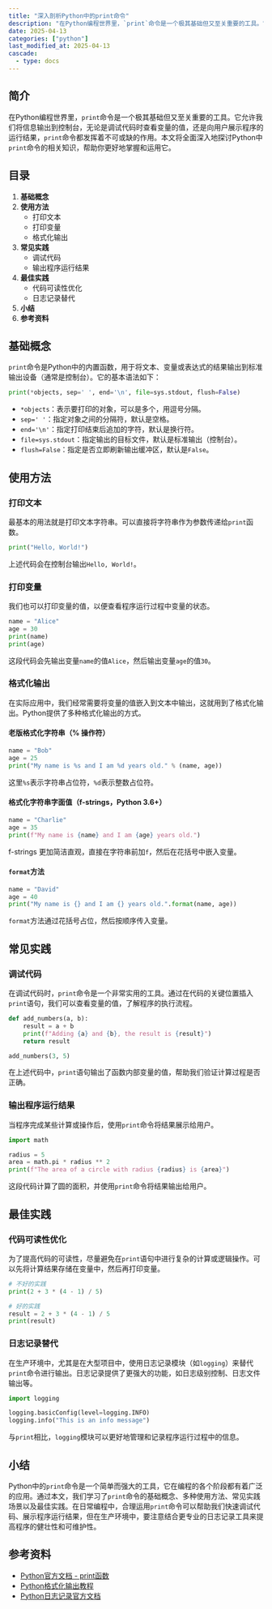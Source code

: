 ```yaml
---
title: "深入剖析Python中的print命令"
description: "在Python编程世界里，`print`命令是一个极其基础但又至关重要的工具。它允许我们将信息输出到控制台，无论是调试代码时查看变量的值，还是向用户展示程序的运行结果，`print`命令都发挥着不可或缺的作用。本文将全面深入地探讨Python中`print`命令的相关知识，帮助你更好地掌握和运用它。"
date: 2025-04-13
categories: ["python"]
last_modified_at: 2025-04-13
cascade:
  - type: docs
---
```



## 简介
在Python编程世界里，`print`命令是一个极其基础但又至关重要的工具。它允许我们将信息输出到控制台，无论是调试代码时查看变量的值，还是向用户展示程序的运行结果，`print`命令都发挥着不可或缺的作用。本文将全面深入地探讨Python中`print`命令的相关知识，帮助你更好地掌握和运用它。

<!-- more -->
## 目录
1. **基础概念**
2. **使用方法**
    - 打印文本
    - 打印变量
    - 格式化输出
3. **常见实践**
    - 调试代码
    - 输出程序运行结果
4. **最佳实践**
    - 代码可读性优化
    - 日志记录替代
5. **小结**
6. **参考资料**

## 基础概念
`print`命令是Python中的内置函数，用于将文本、变量或表达式的结果输出到标准输出设备（通常是控制台）。它的基本语法如下：
```python
print(*objects, sep=' ', end='\n', file=sys.stdout, flush=False)
```
- `*objects`：表示要打印的对象，可以是多个，用逗号分隔。
- `sep=' '`：指定对象之间的分隔符，默认是空格。
- `end='\n'`：指定打印结束后追加的字符，默认是换行符。
- `file=sys.stdout`：指定输出的目标文件，默认是标准输出（控制台）。
- `flush=False`：指定是否立即刷新输出缓冲区，默认是`False`。

## 使用方法

### 打印文本
最基本的用法就是打印文本字符串。可以直接将字符串作为参数传递给`print`函数。
```python
print("Hello, World!")
```
上述代码会在控制台输出`Hello, World!`。

### 打印变量
我们也可以打印变量的值，以便查看程序运行过程中变量的状态。
```python
name = "Alice"
age = 30
print(name)
print(age)
```
这段代码会先输出变量`name`的值`Alice`，然后输出变量`age`的值`30`。

### 格式化输出
在实际应用中，我们经常需要将变量的值嵌入到文本中输出，这就用到了格式化输出。Python提供了多种格式化输出的方式。

#### 老版格式化字符串（% 操作符）
```python
name = "Bob"
age = 25
print("My name is %s and I am %d years old." % (name, age))
```
这里`%s`表示字符串占位符，`%d`表示整数占位符。

#### 格式化字符串字面值（f-strings，Python 3.6+）
```python
name = "Charlie"
age = 35
print(f"My name is {name} and I am {age} years old.")
```
f-strings 更加简洁直观，直接在字符串前加`f`，然后在花括号中嵌入变量。

#### `format`方法
```python
name = "David"
age = 40
print("My name is {} and I am {} years old.".format(name, age))
```
`format`方法通过花括号占位，然后按顺序传入变量。

## 常见实践

### 调试代码
在调试代码时，`print`命令是一个非常实用的工具。通过在代码的关键位置插入`print`语句，我们可以查看变量的值，了解程序的执行流程。
```python
def add_numbers(a, b):
    result = a + b
    print(f"Adding {a} and {b}, the result is {result}")
    return result

add_numbers(3, 5)
```
在上述代码中，`print`语句输出了函数内部变量的值，帮助我们验证计算过程是否正确。

### 输出程序运行结果
当程序完成某些计算或操作后，使用`print`命令将结果展示给用户。
```python
import math

radius = 5
area = math.pi * radius ** 2
print(f"The area of a circle with radius {radius} is {area}")
```
这段代码计算了圆的面积，并使用`print`命令将结果输出给用户。

## 最佳实践

### 代码可读性优化
为了提高代码的可读性，尽量避免在`print`语句中进行复杂的计算或逻辑操作。可以先将计算结果存储在变量中，然后再打印变量。
```python
# 不好的实践
print(2 + 3 * (4 - 1) / 5)

# 好的实践
result = 2 + 3 * (4 - 1) / 5
print(result)
```

### 日志记录替代
在生产环境中，尤其是在大型项目中，使用日志记录模块（如`logging`）来替代`print`命令进行输出。日志记录提供了更强大的功能，如日志级别控制、日志文件输出等。
```python
import logging

logging.basicConfig(level=logging.INFO)
logging.info("This is an info message")
```
与`print`相比，`logging`模块可以更好地管理和记录程序运行过程中的信息。

## 小结
Python中的`print`命令是一个简单而强大的工具，它在编程的各个阶段都有着广泛的应用。通过本文，我们学习了`print`命令的基础概念、多种使用方法、常见实践场景以及最佳实践。在日常编程中，合理运用`print`命令可以帮助我们快速调试代码、展示程序运行结果，但在生产环境中，要注意结合更专业的日志记录工具来提高程序的健壮性和可维护性。

## 参考资料
- [Python官方文档 - print函数](https://docs.python.org/3/library/functions.html#print)
- [Python格式化输出教程](https://www.runoob.com/python3/python3-string-format.html)
- [Python日志记录官方文档](https://docs.python.org/3/library/logging.html)